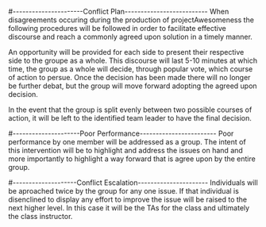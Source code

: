 #----------------------Conflict Plan--------------------------
When disagreements occuring during the production of projectAwesomeness the following procedures will be followed in order to facilitate effective discourse and reach a commonly agreed upon solution in a timely manner.

An opportunity will be provided for each side to present their respective side to the groupe as a whole.  This discourse will last 5-10 minutes at which time, the group as a whole will decide, through popular vote, which course of action to persue.  Once the decision has been made there will no longer be further debat, but the group will move forward adopting the agreed upon decision.

In the event that the group is split evenly between two possible courses of action, it will be left to the identified team leader to have the final decision.

#---------------------Poor Performance------------------------
Poor performance by one member will be addressed as a group.  The intent of this intervention will be to highlight and address the issues on hand and more importantly to highlight a way forward that is agree upon by the entire group.

#--------------------Conflict Escalation----------------------
Individuals will be aproached twice by the group for any one issue.  If that individual is disenclined to display any effort to improve the issue will be raised to the next higher level.  In this case it will be the TAs for the class and ultimately the class instructor.
